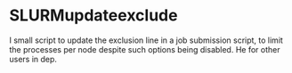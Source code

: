 # SLURMupdateexclude
I small script to update the exclusion line in a job submission script, to limit the processes per node despite such options being disabled. He for other users in dep.
